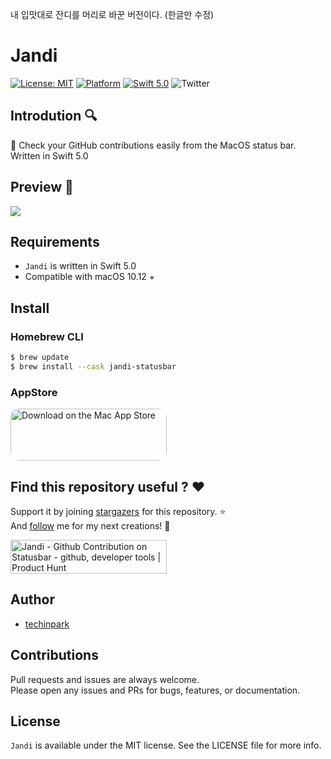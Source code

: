 내 입맛대로 잔디를 머리로 바꾼 버전이다. (한글만 수정)

# Jandi 


[![License: MIT](https://img.shields.io/badge/license-MIT-blue.svg?style=flat)](https://github.com/techinpark/jandi/blob/main/LICENSE)
[![Platform](https://img.shields.io/badge/platform-macOS-green.svg?style=flat)](https://github.com/techinpark/jandi)
[![Swift 5.0](https://img.shields.io/badge/Swift-5.0-orange.svg?style=flat)](https://developer.apple.com/swift/)
![Twitter](https://img.shields.io/twitter/follow/techinpark.svg?style=social&label=Follow)


## Introdution 🔍 

🌱 Check your GitHub contributions easily from the MacOS status bar. Written in Swift 5.0

## Preview 👀
![](./.github/images/preview.png)


## Requirements 

- `Jandi` is written in Swift 5.0
- Compatible with macOS 10.12 + 

## Install 

### Homebrew CLI 

```sh
$ brew update 
$ brew install --cask jandi-statusbar 
```

### AppStore

<a href="https://apps.apple.com/us/app/jandi-growth-your-code/id1551460285?mt=12&amp;itsct=apps_box&amp;itscg=30200" style="display: inline-block; overflow: hidden; border-radius: 13px; width: 250px; height: 83px;"><img src="https://tools.applemediaservices.com/api/badges/download-on-the-mac-app-store/black/en-US?size=250x83&amp;releaseDate=1612137600&h=21fffbfb6797aea42878a89d3fd093fd" alt="Download on the Mac App Store" style="border-radius: 13px; width: 250px; height: 83px;"></a>


## Find this repository useful ? ❤️

Support it by joining [stargazers](https://github.com/techinpark/Jandi/stargazers) for this repository. ⭐  
And [follow](https://github.com/techinpark) me for my next creations! 🤩

<a href="https://www.producthunt.com/posts/jandi-github-contribution-on-statusbar?utm_source=badge-featured&utm_medium=badge&utm_souce=badge-jandi-github-contribution-on-statusbar" target="_blank"><img src="https://api.producthunt.com/widgets/embed-image/v1/featured.svg?post_id=283693&theme=light" alt="Jandi - Github Contribution on Statusbar - github, developer tools | Product Hunt" style="width: 250px; height: 54px;" width="250" height="54" /></a> 

## Author 
- [techinpark](https://twitter.com/techinpark)

## Contributions 
Pull requests and issues are always welcome.  
Please open any issues and PRs for bugs, features, or documentation.


## License 
`Jandi` is available under the MIT license. See the LICENSE file for more info.

